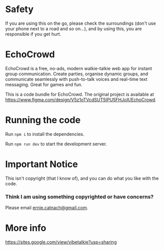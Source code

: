 # Safety 

If you are using this on the go, please check the surroundings (don't use your phone next to a road and so on...), and by using this, you are responsible if you get hurt. 


# EchoCrowd


EchoCrowd is a free, no-ads, modern walkie-talkie web app for instant group communication. Create parties, organise dynamic groups, and communicate seamlessly with push-to-talk voices and real-time text messaging. Great for games and fun.

This is a code bundle for EchoCrowd. The original project is available at https://www.figma.com/design/V5z1oTVcdSUT5IPU5FHJoX/EchoCrowd.


# Running the code


  Run `npm i` to install the dependencies.

  Run `npm run dev` to start the development server.


# Important Notice

This isn't copyright (that I know of), and you can do what you like with the code.

### Think I am using something copyrighted or have concerns?
Please email ernie.catnach@gmail.com. 

# More info 
https://sites.google.com/view/vibetalkie?usp=sharing
